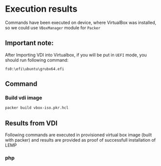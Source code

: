 # Execution results

Commands have been executed on device, where VirtualBox was installed, so we could use `VBoxManager` module for `Packer`

## Important note:

After Importing VDI into Virtualbox, if you will be put in `UEFI` mode, you should run following command:  
```shell
fs0:\efi\ubuntu\grubx64.efi
```

## Command

### Build vdi image
```bash
packer build vbox-iso.pkr.hcl
```

## Results from VDI
  
Following commands are executed in provisioned virtual box image (built with packer) and results are provided as proof of successfull installation of LEMP

### php


